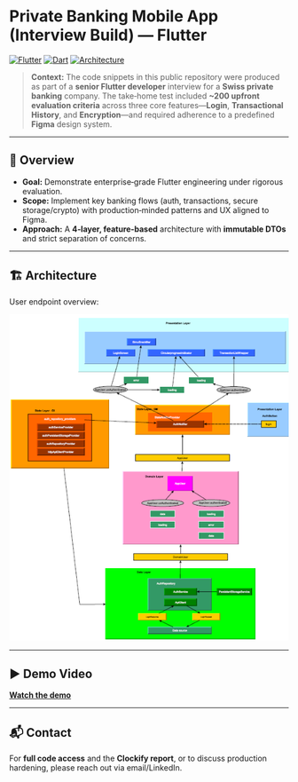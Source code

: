 # Private Banking Mobile App (Interview Build) — Flutter

[![Flutter](https://img.shields.io/badge/Flutter-02569B.svg)](#)
[![Dart](https://img.shields.io/badge/Dart-0175C2.svg)](#)
[![Architecture](https://img.shields.io/badge/Architecture-4--layer%20%7C%20feature--based-10B981.svg)](#)

> **Context:** The code snippets in this public repository were produced as part of a **senior Flutter developer** interview for a **Swiss private banking** company. The take‑home test included **~200 upfront evaluation criteria** across three core features—**Login**, **Transactional History**, and **Encryption**—and required adherence to a predefined **Figma** design system.

---

## 🧭 Overview
- **Goal:** Demonstrate enterprise‑grade Flutter engineering under rigorous evaluation.
- **Scope:** Implement key banking flows (auth, transactions, secure storage/crypto) with production‑minded patterns and UX aligned to Figma.
- **Approach:** A **4‑layer, feature‑based** architecture with **immutable DTOs** and strict separation of concerns.

---

## 🏗 Architecture
User endpoint overview:

![Architecture Overview](./users_endpoint.png)

---

## ▶️ Demo Video
<!-- Use an HTML anchor so GitHub opens in a new tab. Add autoplay params if your host supports it (e.g., YouTube: ?autoplay=1). -->
<a href="https://drive.google.com/file/d/1XC48CXnuiubVp6exmWFtAKPpTrdmvzyL/view?usp=sharing" target="_blank" rel="noopener noreferrer"><strong>Watch the demo</strong></a>


---

## 📬 Contact
For **full code access** and the **Clockify report**, or to discuss production hardening, please reach out via email/LinkedIn.
